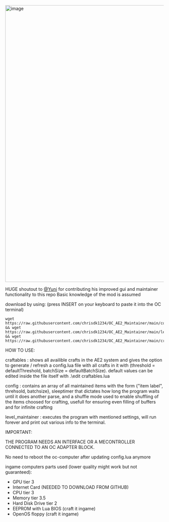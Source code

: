 <img width="1485" height="879" alt="image" src="https://github.com/user-attachments/assets/d585584f-ca4d-4fba-805a-6c51d3cd0123" />



HUGE shoutout to [@Yuni](https://github.com/ynsrkn) for contributing his improved gui and maintainer functionality to this repo
Basic knowledge of the mod is assumed

download by using: (press INSERT on your keyboard to paste it into the OC terminal)
```
wget https://raw.githubusercontent.com/chrisdk1234/OC_AE2_Maintainer/main/config.lua && wget https://raw.githubusercontent.com/chrisdk1234/OC_AE2_Maintainer/main/level_maintainer.lua && wget https://raw.githubusercontent.com/chrisdk1234/OC_AE2_Maintainer/main/craftables.lua
```

HOW TO USE:

craftables : shows all availible crafts in the AE2 system and gives the option to generate / refresh a config.lua file with all crafts in it with (threshold = defaultThreshold, batchSize = defaultBatchSize).
default values can be edited inside the file itself with .\edit craftables.lua

config : contains an array of all maintained items with the form {"item label", threhsold, batchsize}, sleeptimer that dictates how long the program waits until it does another parse, and a shuffle mode used to enable shuffling of the items choosed for crafting, usefull for ensuring even filling of buffers and for infinite crafting

level_maintainer : executes the program with mentioned settings, will run forever and print out various info to the terminal.

IMPORTANT:

THE PROGRAM NEEDS AN INTERFACE OR A MECONTROLLER CONNECTED TO AN OC ADAPTER BLOCK.

No need to reboot the oc-computer after updating config.lua anymore

ingame computers parts used (lower quality might work but not guaranteed):
- GPU tier 3
- Internet Card (NEEDED TO DOWNLOAD FROM GITHUB)
- CPU tier 3
- Memory tier 3.5
- Hard Disk Drive tier 2
- EEPROM with Lua BIOS (craft it ingame)
- OpenOS floppy (craft it ingame)

